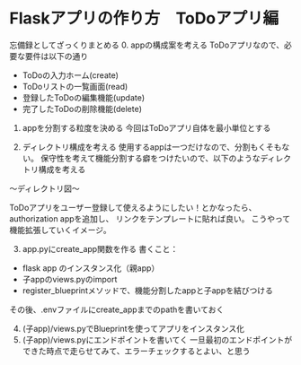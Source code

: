 # Flaskアプリの作り方　ToDoアプリ編
忘備録としてざっくりまとめる
0. appの構成案を考える
ToDoアプリなので、必要な要件は以下の通り
- ToDoの入力ホーム(create)
- ToDoリストの一覧画面(read)
- 登録したToDoの編集機能(update)
- 完了したToDoの削除機能(delete)

1. appを分割する粒度を決める
今回はToDoアプリ自体を最小単位とする

2. ディレクトリ構成を考える
使用するappは一つだけなので、分割もくそもない。
保守性を考えて機能分割する癖をつけたいので、以下のようなディレクトリ構成を考える

〜ディレクトリ図〜

ToDoアプリをユーザー登録して使えるようにしたい！とかなったら、authorization appを追加し、
リンクをテンプレートに貼れば良い。
こうやって機能拡張していくイメージ。

3. app.pyにcreate_app関数を作る
書くこと：
- flask app のインスタンス化（親app）
- 子appのviews.pyのimport
- register_blueprintメソッドで、機能分割したappと子appを結びつける

その後、.envファイルにcreate_appまでのpathを書いておく

4. (子app)/views.pyでBlueprintを使ってアプリをインスタンス化
5. (子app)/views.pyにエンドポイントを書いてく
一旦最初のエンドポイントができた時点で走らせてみて、エラーチェックするとよい、と思う


